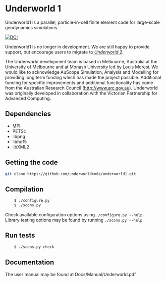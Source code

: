 Underworld 1
============

Underworld1 is a parallel, particle-in-cell finite element code for large-scale geodynamics simulations.

[![DOI](https://zenodo.org/badge/DOI/10.5281/zenodo.1445812.svg)](https://doi.org/10.5281/zenodo.1445812)

Underworld1 is no longer in development. We are still happy to provide support, but encourage users to migrate to [_Underworld 2_](http://www.underworldcode.org).

The Underworld development team is based in Melbourne, Australia at the University of Melbourne and at Monash University led by Louis Moresi. We would like to acknowledge AuScope Simulation, Analysis and Modelling for providing long term funding which has made the project possible. Additional funding for specific improvements and additional functionality has come from the Australian Research Council (http://www.arc.gov.au). Underworld was originally developed in collaboration with the Victorian Partnership for Advanced Computing.


Dependencies
-------------
  * MPI
  * PETSc 
  * libpng
  * libhdf5
  * libXML2

Getting the code
----------------
```bash
git clone https://github.com/underworldcode/underworld1.git
```

Compilation
-----------


```bash
    $ ./configure.py
    $ ./scons.py
```

Check available configuration options using `./configure.py --help`.  
Library testing options may be found by running `./scons.py --help`.

Run tests
---------

```bash
    $ ./scons.py check
```

Documentation
-------------
The user manual may be found at Docs/Manual/Underworld.pdf

